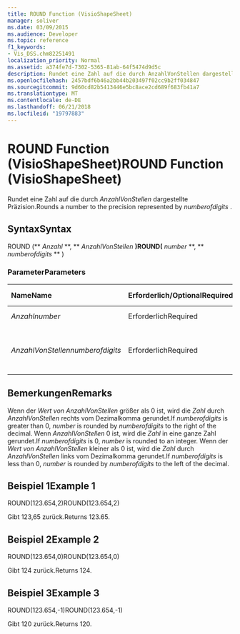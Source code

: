 ```yaml
---
title: ROUND Function (VisioShapeSheet)
manager: soliver
ms.date: 03/09/2015
ms.audience: Developer
ms.topic: reference
f1_keywords:
- Vis_DSS.chm82251491
localization_priority: Normal
ms.assetid: a374fe7d-7302-5365-81ab-64f5474d9d5c
description: Rundet eine Zahl auf die durch AnzahlVonStellen dargestellte Präzision.
ms.openlocfilehash: 2457bdf6b46a2bb44b203497f02cc9b2ff034847
ms.sourcegitcommit: 9d60cd82b5413446e5bc8ace2cd689f683fb41a7
ms.translationtype: MT
ms.contentlocale: de-DE
ms.lasthandoff: 06/21/2018
ms.locfileid: "19797883"
---
```

# <a name="round-function-visioshapesheet"></a><span data-ttu-id="e0371-103">ROUND Function (VisioShapeSheet)</span><span class="sxs-lookup"><span data-stu-id="e0371-103">ROUND Function (VisioShapeSheet)</span></span>

<span data-ttu-id="e0371-104">Rundet eine Zahl auf die durch *AnzahlVonStellen* dargestellte Präzision.</span><span class="sxs-lookup"><span data-stu-id="e0371-104">Rounds a number to the precision represented by  *numberofdigits*  .</span></span> 
  
## <a name="syntax"></a><span data-ttu-id="e0371-105">Syntax</span><span class="sxs-lookup"><span data-stu-id="e0371-105">Syntax</span></span>

<span data-ttu-id="e0371-106">ROUND (** *Anzahl* **, ** *AnzahlVonStellen* **)</span><span class="sxs-lookup"><span data-stu-id="e0371-106">ROUND(** *number* **, ** *numberofdigits* ** )</span></span> 
  
### <a name="parameters"></a><span data-ttu-id="e0371-107">Parameter</span><span class="sxs-lookup"><span data-stu-id="e0371-107">Parameters</span></span>

|<span data-ttu-id="e0371-108">**Name**</span><span class="sxs-lookup"><span data-stu-id="e0371-108">**Name**</span></span>|<span data-ttu-id="e0371-109">**Erforderlich/Optional**</span><span class="sxs-lookup"><span data-stu-id="e0371-109">**Required/Optional**</span></span>|<span data-ttu-id="e0371-110">**Datentyp**</span><span class="sxs-lookup"><span data-stu-id="e0371-110">**Data Type**</span></span>|<span data-ttu-id="e0371-111">**Beschreibung**</span><span class="sxs-lookup"><span data-stu-id="e0371-111">**Description**</span></span>|
|:-----|:-----|:-----|:-----|
| <span data-ttu-id="e0371-112">_Anzahl_</span><span class="sxs-lookup"><span data-stu-id="e0371-112">_number_</span></span> <br/> |<span data-ttu-id="e0371-113">Erforderlich</span><span class="sxs-lookup"><span data-stu-id="e0371-113">Required</span></span>  <br/> |<span data-ttu-id="e0371-114">**Nummer**</span><span class="sxs-lookup"><span data-stu-id="e0371-114">**Number**</span></span> <br/> |<span data-ttu-id="e0371-115">Die zu rundende Zahl.</span><span class="sxs-lookup"><span data-stu-id="e0371-115">The number to round off.</span></span>  <br/> |
| <span data-ttu-id="e0371-116">_AnzahlVonStellen_</span><span class="sxs-lookup"><span data-stu-id="e0371-116">_numberofdigits_</span></span> <br/> |<span data-ttu-id="e0371-117">Erforderlich</span><span class="sxs-lookup"><span data-stu-id="e0371-117">Required</span></span>  <br/> |<span data-ttu-id="e0371-118">**Nummer**</span><span class="sxs-lookup"><span data-stu-id="e0371-118">**Number**</span></span> <br/> |<span data-ttu-id="e0371-119">Die Anzahl der Dezimalstellen für den Grad der Genauigkeit.</span><span class="sxs-lookup"><span data-stu-id="e0371-119">The number of decimal places of precision.</span></span>  <br/> |
   
## <a name="remarks"></a><span data-ttu-id="e0371-120">Bemerkungen</span><span class="sxs-lookup"><span data-stu-id="e0371-120">Remarks</span></span>

<span data-ttu-id="e0371-121">Wenn der _Wert von AnzahlVonStellen_ größer als 0 ist, wird die _Zahl_ durch _AnzahlVonStellen_ rechts vom Dezimalkomma gerundet.</span><span class="sxs-lookup"><span data-stu-id="e0371-121">If  _numberofdigits_ is greater than 0,  _number_ is rounded by  _numberofdigits_ to the right of the decimal.</span></span> <span data-ttu-id="e0371-122">Wenn _AnzahlVonStellen_ 0 ist, wird die _Zahl_ in eine ganze Zahl gerundet.</span><span class="sxs-lookup"><span data-stu-id="e0371-122">If  _numberofdigits_ is 0,  _number_ is rounded to an integer.</span></span> <span data-ttu-id="e0371-123">Wenn der _Wert von AnzahlVonStellen_ kleiner als 0 ist, wird die _Zahl_ durch _AnzahlVonStellen_ links vom Dezimalkomma gerundet.</span><span class="sxs-lookup"><span data-stu-id="e0371-123">If  _numberofdigits_ is less than 0,  _number_ is rounded by  _numberofdigits_ to the left of the decimal.</span></span> 
  
## <a name="example-1"></a><span data-ttu-id="e0371-124">Beispiel 1</span><span class="sxs-lookup"><span data-stu-id="e0371-124">Example 1</span></span>

<span data-ttu-id="e0371-125">ROUND(123.654,2)</span><span class="sxs-lookup"><span data-stu-id="e0371-125">ROUND(123.654,2)</span></span>
  
<span data-ttu-id="e0371-126">Gibt 123,65 zurück.</span><span class="sxs-lookup"><span data-stu-id="e0371-126">Returns 123.65.</span></span>
  
## <a name="example-2"></a><span data-ttu-id="e0371-127">Beispiel 2</span><span class="sxs-lookup"><span data-stu-id="e0371-127">Example 2</span></span>

<span data-ttu-id="e0371-128">ROUND(123.654,0)</span><span class="sxs-lookup"><span data-stu-id="e0371-128">ROUND(123.654,0)</span></span>
  
<span data-ttu-id="e0371-129">Gibt 124 zurück.</span><span class="sxs-lookup"><span data-stu-id="e0371-129">Returns 124.</span></span>
  
## <a name="example-3"></a><span data-ttu-id="e0371-130">Beispiel 3</span><span class="sxs-lookup"><span data-stu-id="e0371-130">Example 3</span></span>

<span data-ttu-id="e0371-131">ROUND(123.654,-1)</span><span class="sxs-lookup"><span data-stu-id="e0371-131">ROUND(123.654,-1)</span></span>
  
<span data-ttu-id="e0371-132">Gibt 120 zurück.</span><span class="sxs-lookup"><span data-stu-id="e0371-132">Returns 120.</span></span>
  

